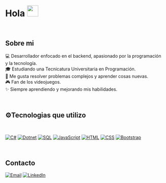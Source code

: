 <h1>Hola <img src="https://media.giphy.com/media/hvRJCLFzcasrR4ia7z/giphy.gif" width="35"></h1>
</br>

<h2>Sobre mi</h2>

<p>
💻 Desarrollador enfocado en el backend, apasionado por la programación y la tecnología. </br>
🎓 Estudiando una Tecnicatura Universitaria en Programación. </br>
🎯 Me gusta resolver problemas complejos y aprender cosas nuevas. </br>
🎮 Fan de los videojuegos. </br>
✨ Siempre aprendiendo y mejorando mis habilidades.
</p>

</br>
<h2>⚙️Tecnologias que utilizo</h2>
</br>

<p>
  <a href="#"><img alt="C#" src="https://custom-icon-badges.demolab.com/badge/C%23-68217A.svg?logo=cs2&logoColor=white"></a>
  <a href="#"><img alt="Dotnet" src="https://img.shields.io/badge/Dotnet-512BD4.svg?logo=dotnet&logoColor=white"></a>
  <a href="#"><img alt="SQL" src="https://custom-icon-badges.demolab.com/badge/SQL-025E8C.svg?logo=database&logoColor=white"></a>
  <a href="#"><img alt="JavaScript" src="https://img.shields.io/badge/JavaScript-F7DF1E.svg?logo=javascript&logoColor=black"></a>
  <a href="#"><img alt="HTML" src="https://img.shields.io/badge/HTML-E34F26.svg?logo=html5&logoColor=white"></a>
  <a href="#"><img alt="CSS" src="https://img.shields.io/badge/CSS-1572B6.svg?logo=css&logoColor=white"></a>
  <a href="#"><img alt="Bootstrap" src="https://img.shields.io/badge/Bootstrap-7952B3.svg?logo=bootstrap&logoColor=white"></a>
</p>

</br>
<h2>Contacto</h2>
<a href="mailto:herrlein.tomas@gmail.com"><img alt="Email" src="https://img.shields.io/badge/Email-D14836.svg?style=for-the-badge&logo=gmail&logoColor=white"></a>
<a href="https://www.linkedin.com/in/tomas-herrlein-8a603a302/"><img alt="LinkedIn" src="https://custom-icon-badges.demolab.com/badge/LinkedIn-0A66C2.svg?logo=linkedin&logoColor=white"></a>


